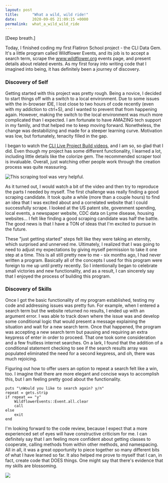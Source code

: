 ```yaml
---
layout: post
title:      "What a wild, wild ride!"
date:       2020-09-05 21:09:15 +0000
permalink:  what_a_wild_wild_ride
---
```



[Deep breath.] 

Today, I finished coding my first Flatiron School project - the CLI Data Gem. It's a little program called Wildflower Events, and its job is to accept a search term, scrape the www.wildflower.org events page, and present details about related events. As my first foray into writing code that I imagined into being, it has definitely been a journey of discovery.

### Discovery of Self

Getting started with this project was pretty rough. Being a novice, I decided to start things off with a switch to a local environment. Due to some issues with the in-browser IDE, I lost close to two hours of code recently (even with my addiction to ctrl+S), and I wanted to prevent that from happening again. However, making the switch to the local environment was much more complicated than I expected. I am fortunate to have AMAZING tech support in my family, and that helped me to keep moving forward. Nonetheless, the change was destabilizing and made for a steeper learning curve. Motivation was low, but fortunately, tenacity filled in the gap.

I began to watch the [CLI Live Project Build videos](http://www.youtube.com/watch?v=KwBMwZ89Hj8&list=PLc6AmvC5Zybybc-NjUUwQwTtUEXH4iB2s&index=1), and I am so, so glad that I did. Even though my project has some different functionality, I learned a lot, including little details like the colorize gem. The recommended scraper tool is invaluable. Overall, just watching other people work through the creation process was quite reassuring.

![This scraping tool was very helpful.](https://drive.google.com/file/d/1uwDu55dNyK1Vbf6Z5YQ6nGchpiLv0sag/view?usp=sharing)

As it turned out, I would watch a bit of the video and then try to reproduce the parts I needed by myself. The first challenge was really finding a good scraping candidate. It took quite a while (more than a couple hours) to find an idea that I was excited about and a correlated website that I could successfully scrape. I looked at the US patent site, govenment spending, local events, a newspaper website, CDC data on Lyme disease, housing websites... I felt like finding a good scraping candidate was half the battle. The good news is that I have a TON of ideas that I'm excited to pursue in the future.

These "just getting started" steps felt like they were taking an eternity, which surprised and unnerved me. Ultimately, I realized that I was going to need to adjust my expectations by giving myself permission to take it one step at a time. This is all still pretty new to me - six months ago, I had never written a program. Basically all of the concepts I used for this program were foreign to me up until pretty recently. So I intentionally began to celebrate small victories and new functionality, and as a result, I can sincerely say that I enjoyed the process of building this program.

### Discovery of Skills

Once I got the basic functionality of my program established, testing my code and addressing issues was pretty fun. For example, when I entered a search term but the website returned no results, I ended up with an argument error. I was able to track down where the issue was and develop some conditional logic that would present a message explaining the situation and wait for a new search term. Once that happened, the program was accepting a new search term but pausing and requiring an extra keypress of enter in order to proceed. That one took some consideration and a few fruitless internet searches. On a lark, I found that the addition of a conditional statement checking to see if the search results array was populated eliminated the need for a second keypress, and oh, there was much rejoicing.

Figuring out how to offer users an option to repeat a search felt like a win, too. I imagine that there are more elegant and concise ways to accomplish this, but I am feeling pretty good about the functionality.
```
puts "\nWould you like to search again? y/n"
repeat = gets.strip
if repeat == "y"
	WildflowerEvents::Event.all.clear
	call
else 
	exit
end		
```

I'm looking forward to the code review, because I expect that a more experienced set of eyes will have constructive criticism for me. I can definitely say that I am feeling more confident about getting classes to cooperate, calling methods from within other methods, and namespacing. All in all, it was a great opportunity to piece together so many different bits of what I have learned so far. It also helped me prove to myself that I can, in fact, create code that DOES things. One might say that there's evidence that my skills are blossoming. 

![](http://gph.is/17Wlakn)
	


